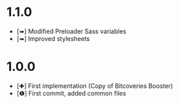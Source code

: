 1.1.0
=====

* [➠] Modified Preloader Sass variables
* [➠] Improved stylesheets

1.0.0
=====

* [✚] First implementation (Copy of Bitcoveries Booster)
* [❶] First commit, added common files